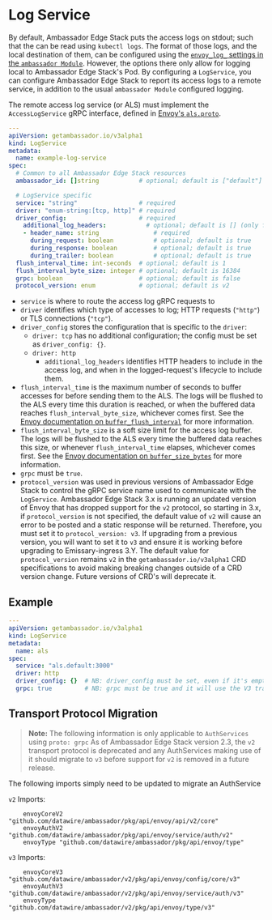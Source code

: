 # Log Service

By default, Ambassador Edge Stack puts the access logs on stdout; such that the can be read using `kubectl logs`. The format of those logs, and the local destination of them, can be configured using the [`envoy_log_` settings in the `ambassador Module`](../using-custom-resources/the-module-resource.md). However, the options there only allow for logging local to Ambassador Edge Stack's Pod. By configuring a `LogService`, you can configure Ambassador Edge Stack to report its access logs to a remote service, in addition to the usual `ambassador Module` configured logging.

The remote access log service (or ALS) must implement the `AccessLogService` gRPC interface, defined in [Envoy's `als.proto`](https://github.com/emissary-ingress/emissary/blob/master/api/envoy/service/accesslog/v3/als.proto).

```yaml
---
apiVersion: getambassador.io/v3alpha1
kind: LogService
metadata:
  name: example-log-service
spec:
  # Common to all Ambassador Edge Stack resources
  ambassador_id: []string           # optional; default is ["default"]

  # LogService specific
  service: "string"                 # required
  driver: "enum-string:[tcp, http]" # required
  driver_config:                    # required
    additional_log_headers:           # optional; default is [] (only for `driver: http`)
    - header_name: string               # required
      during_request: boolean           # optional; default is true
      during_response: boolean          # optional; default is true
      during_trailer: boolean           # optional; default is true
  flush_interval_time: int-seconds  # optional; default is 1
  flush_interval_byte_size: integer # optional; default is 16384
  grpc: boolean                     # optional; default is false
  protocol_version: enum            # optional; default is v2
```

* `service` is where to route the access log gRPC requests to
* `driver` identifies which type of accesses to log; HTTP requests (`"http"`) or TLS connections (`"tcp"`).
* `driver_config` stores the configuration that is specific to the `driver`:
  * `driver: tcp` has no additional configuration; the config must be set as `driver_config: {}`.
  * `driver: http`
    * `additional_log_headers` identifies HTTP headers to include in the access log, and when in the logged-request's lifecycle to include them.
* `flush_interval_time` is the maximum number of seconds to buffer accesses for before sending them to the ALS. The logs will be flushed to the ALS every time this duration is reached, or when the buffered data reaches `flush_interval_byte_size`, whichever comes first. See the [Envoy documentation on `buffer_flush_interval`](https://www.envoyproxy.io/docs/envoy/latest/api-v3/extensions/access_loggers/grpc/v3/als.proto.html#extensions-access-loggers-grpc-v3-commongrpcaccesslogconfig) for more information.
* `flush_interval_byte_size` is a soft size limit for the access log buffer. The logs will be flushed to the ALS every time the buffered data reaches this size, or whenever `flush_interval_time` elapses, whichever comes first. See the [Envoy documentation on `buffer_size_bytes`](https://www.envoyproxy.io/docs/envoy/latest/api-v3/extensions/access_loggers/grpc/v3/als.proto.html#extensions-access-loggers-grpc-v3-commongrpcaccesslogconfig) for more information.
* `grpc` must be `true`.
* `protocol_version` was used in previous versions of Ambassador Edge Stack to control the gRPC service name used to communicate with the `LogService`. Ambassador Edge Stack 3.x is running an updated version of Envoy that has dropped support for the `v2` protocol, so starting in 3.x, if `protocol_version` is not specified, the default value of `v2` will cause an error to be posted and a static response will be returned. Therefore, you must set it to `protocol_version: v3`. If upgrading from a previous version, you will want to set it to `v3` and ensure it is working before upgrading to Emissary-ingress 3.Y. The default value for `protocol_version` remains `v2` in the `getambassador.io/v3alpha1` CRD specifications to avoid making breaking changes outside of a CRD version change. Future versions of CRD's will deprecate it.

## Example

```yaml
---
apiVersion: getambassador.io/v3alpha1
kind: LogService
metadata:
  name: als
spec:
  service: "als.default:3000"
  driver: http
  driver_config: {}  # NB: driver_config must be set, even if it's empty
  grpc: true         # NB: grpc must be true and it will use the V3 transport protocol
```

## Transport Protocol Migration

> **Note:** The following information is only applicable to `AuthServices` using `proto: grpc` As of Ambassador Edge Stack version 2.3, the `v2` transport protocol is deprecated and any AuthServices making use of it should migrate to `v3` before support for `v2` is removed in a future release.

The following imports simply need to be updated to migrate an AuthService

`v2` Imports:

```
	envoyCoreV2 "github.com/datawire/ambassador/pkg/api/envoy/api/v2/core"
	envoyAuthV2 "github.com/datawire/ambassador/pkg/api/envoy/service/auth/v2"
	envoyType "github.com/datawire/ambassador/pkg/api/envoy/type"
```

`v3` Imports:

```
	envoyCoreV3 "github.com/datawire/ambassador/v2/pkg/api/envoy/config/core/v3"
	envoyAuthV3 "github.com/datawire/ambassador/v2/pkg/api/envoy/service/auth/v3"
	envoyType "github.com/datawire/ambassador/v2/pkg/api/envoy/type/v3"
```
